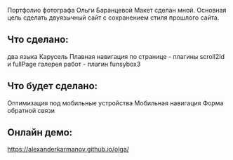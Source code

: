 Портфолио фотографа Ольги Баранцевой
Макет сделан мной. Основная цель сделать двуязычный сайт с сохранением стиля прошлого сайта.   

## Что сделано:
два языка
Карусель
Плавная навигация по странице - плагины scroll2Id и fullPage
галерея работ - плагин funsybox3

## Что будет сделано:
Оптимизация под мобильные устройства
Мобильная навигация
Форма обратной связи

## Онлайн демо:
https://alexanderkarmanov.github.io/olga/
